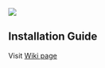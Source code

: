 ![](https://github.com/OmniTrack/omnitrack_research_kit/blob/master/omnitrack_research_kit_logo.svg)

## Installation Guide
Visit [Wiki page](https://github.com/OmniTrack/omnitrack_research_kit/wiki/Installation-Guide)
